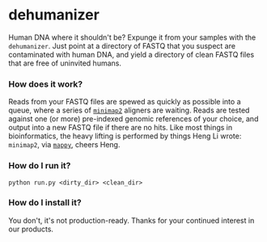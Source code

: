 # dehumanizer
Human DNA where it shouldn't be? Expunge it from your samples with the `dehumanizer`. Just point at a directory of FASTQ that you suspect are contaminated with human DNA, and yield a directory of clean FASTQ files that are free of uninvited humans.

### How does it work?
Reads from your FASTQ files are spewed as quickly as possible into a queue, where a series of [`minimap2`](https://github.com/lh3/minimap2) aligners are waiting. Reads are tested against one (or more) pre-indexed genomic references of your choice, and output into a new FASTQ file if there are no hits. Like most things in bioinformatics, the heavy lifting is performed by things Heng Li wrote: `minimap2`, via [`mappy`](https://pypi.org/project/mappy/), cheers Heng.

### How do I run it?
```python run.py <dirty_dir> <clean_dir>```

### How do I install it?
You don't, it's not production-ready. Thanks for your continued interest in our products.
